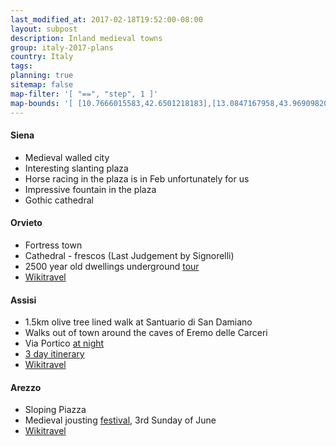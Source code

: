 ```yaml
---
last_modified_at: 2017-02-18T19:52:00-08:00
layout: subpost
description: Inland medieval towns
group: italy-2017-plans
country: Italy
tags: 
planning: true
sitemap: false
map-filter: '[ "==", "step", 1 ]'
map-bounds: '[ [10.7666015583,42.6501218183],[13.0847167958,43.9690982013]]'
---
```


#### Siena
- Medieval walled city
- Interesting slanting plaza
- Horse racing in the plaza is in Feb unfortunately for us
- Impressive fountain in the plaza
- Gothic cathedral

#### Orvieto
- Fortress town
- Cathedral - frescos (Last Judgement by Signorelli)
- 2500 year old dwellings underground [tour](http://www.orvietounderground.it/index.php/en/?lang=en)
- [Wikitravel](http://wikitravel.org/en/Orvieto)

#### Assisi
- 1.5km olive tree lined walk at Santuario di San Damiano
- Walks out of town around the caves of Eremo delle Carceri
- Via Portico [at night](http://bnb-trasimeno.com/wp-content/uploads/Assisi003.jpg)
- [3 day itinerary](http://www.brigolante.com/blog/2014/03/umbria-rental-three-day-itinerary-for-assisi/)
- [Wikitravel](http://wikitravel.org/en/Assisi)

#### Arezzo
- Sloping Piazza
- Medieval jousting [festival](http://www.turismo.intoscana.it/allthingstuscany/aroundtuscany/joust-saracens-arezzo/), 3rd Sunday of June
- [Wikitravel](http://wikitravel.org/en/Arezzo)
